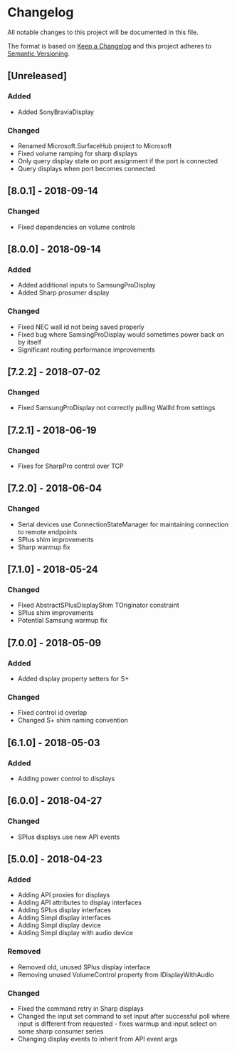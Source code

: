 # Changelog
All notable changes to this project will be documented in this file.

The format is based on [Keep a Changelog](http://keepachangelog.com/en/1.0.0/)
and this project adheres to [Semantic Versioning](http://semver.org/spec/v2.0.0.html).

## [Unreleased]
### Added
 - Added SonyBraviaDisplay

### Changed
 - Renamed Microsoft.SurfaceHub project to Microsoft
 - Fixed volume ramping for sharp displays
 - Only query display state on port assignment if the port is connected
 - Query displays when port becomes connected

## [8.0.1] - 2018-09-14
### Changed
 - Fixed dependencies on volume controls

## [8.0.0] - 2018-09-14
### Added
 - Added additional inputs to SamsungProDisplay
 - Added Sharp prosumer display

### Changed
 - Fixed NEC wall id not being saved properly
 - Fixed bug where SamsingProDisplay would sometimes power back on by itself
 - Significant routing performance improvements

## [7.2.2] - 2018-07-02
### Changed
 - Fixed SamsungProDisplay not correctly pulling WallId from settings

## [7.2.1] - 2018-06-19
### Changed
 - Fixes for SharpPro control over TCP

## [7.2.0] - 2018-06-04
### Changed
 - Serial devices use ConnectionStateManager for maintaining connection to remote endpoints
 - SPlus shim improvements
 - Sharp warmup fix

## [7.1.0] - 2018-05-24
### Changed
 - Fixed AbstractSPlusDisplayShim TOriginator constraint
 - SPlus shim improvements
 - Potential Samsung warmup fix

## [7.0.0] - 2018-05-09
### Added
 - Added display property setters for S+

### Changed
 - Fixed control id overlap
 - Changed S+ shim naming convention

## [6.1.0] - 2018-05-03
### Added
 - Adding power control to displays

## [6.0.0] - 2018-04-27
### Changed
 - SPlus displays use new API events

## [5.0.0] - 2018-04-23
### Added
 - Adding API proxies for displays
 - Adding API attributes to display interfaces
 - Adding SPlus display interfaces
 - Adding Simpl display interfaces
 - Adding Simpl display device
 - Adding Simpl display with audio device
 
### Removed
 - Removed old, unused SPlus display interface
 - Removing unused VolumeControl property from IDisplayWithAudio

### Changed
 - Fixed the command retry in Sharp displays
 - Changed the input set command to set input after successful poll where input is different from requested - fixes warmup and input select on some sharp consumer series
 - Changing display events to inherit from API event args
